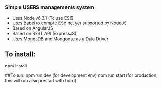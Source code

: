 ### Simple USERS managements system
* Uses Node v6.3.1 (To use ES6)
* Uses Babel to compile ES6 not yet supported by NodeJS
* Based on AngularJS
* Based on REST API (ExpressJS)
* Uses MongoDB and Mongoose as a Data Driver

## To install:
npm install

##To run:
npm run dev (for development env)
npm run start (for production, this will run also prestart with build)
